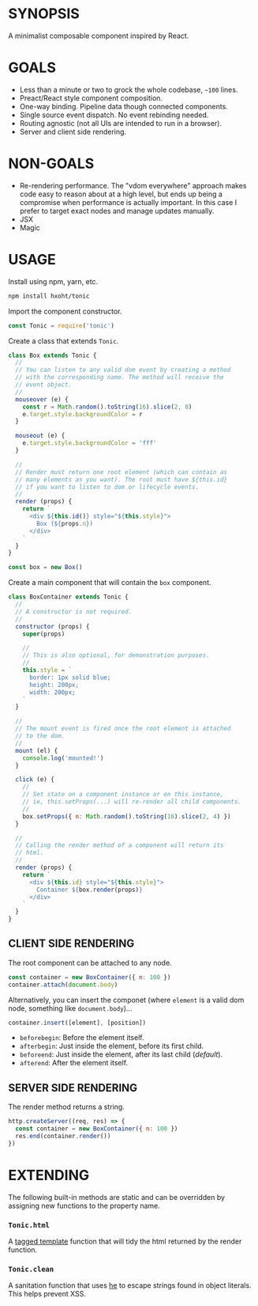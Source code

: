 # SYNOPSIS
A minimalist composable component inspired by React.

# GOALS
- Less than a minute or two to grock the whole codebase, `~100` lines.
- Preact/React style component composition.
- One-way binding. Pipeline data though connected components.
- Single source event dispatch. No event rebinding needed.
- Routing agnostic (not all UIs are intended to run in a browser).
- Server and client side rendering.

# NON-GOALS
- Re-rendering performance. The "vdom everywhere" approach makes code
easy to reason about at a high level, but ends up being a compromise
when performance is actually important. In this case I prefer to target
exact nodes and manage updates manually.
- JSX
- Magic

# USAGE
Install using npm, yarn, etc.

```bash
npm install hxoht/tonic
```

Import the component constructor.

```js
const Tonic = require('tonic')
```

Create a class that extends `Tonic`.

```js
class Box extends Tonic {
  //
  // You can listen to any valid dom event by creating a method
  // with the corresponding name. The method will receive the
  // event object.
  //
  mouseover (e) {
    const r = Math.random().toString(16).slice(2, 8)
    e.target.style.backgroundColor = r
  }

  mouseout (e) {
    e.target.style.backgroundColor = 'fff'
  }

  //
  // Render must return one root element (which can contain as
  // many elements as you want). The root must have ${this.id}
  // if you want to listen to dom or lifecycle events.
  //
  render (props) {
    return `
      <div ${this.id()} style="${this.style}">
        Box (${props.n})
      </div>
    `
  }
}

const box = new Box()
```

Create a main component that will contain the `box` component.

```js
class BoxContainer extends Tonic {
  //
  // A constructor is not required.
  //
  constructor (props) {
    super(props)

    //
    // This is also optional, for demonstration purposes.
    //
    this.style = `
      border: 1px solid blue;
      height: 200px;
      width: 200px;
    `
  }

  //
  // The mount event is fired once the root element is attached
  // to the dom.
  //
  mount (el) {
    console.log('mounted!')
  }

  click (e) {
    //
    // Set state on a component instance or on this instance,
    // ie, this.setProps(...) will re-render all child components.
    //
    box.setProps({ n: Math.random().toString(16).slice(2, 4) })
  }

  //
  // Calling the render method of a component will return its
  // html.
  //
  render (props) {
    return `
      <div ${this.id} style="${this.style}">
        Container ${box.render(props)}
      </div>
    `
  }
}
```

## CLIENT SIDE RENDERING
The root component can be attached to any node.

```js
const container = new BoxContainer({ n: 100 })
container.attach(document.body)
```

Alternatively, you can insert the componet (where `element` is a valid dom
node, something like `document.body`)...

```js
container.insert([element], [position])
```

- `beforebegin`: Before the element itself.
- `afterbegin`: Just inside the element, before its first child.
- `beforeend`: Just inside the element, after its last child (*default*).
- `afterend`: After the element itself.

## SERVER SIDE RENDERING
The render method returns a string.

```js
http.createServer((req, res) => {
  const container = new BoxContainer({ n: 100 })
  res.end(container.render())
})
```

# EXTENDING
The following built-in methods are static and can be overridden
by assigning new functions to the property name.

### `Tonic.html`
A [tagged template][0] function that will tidy the html returned by
the render function.

### `Tonic.clean`
A sanitation function that uses [he][1] to escape strings found in
object literals. This helps prevent XSS.

[0]:https://developer.mozilla.org/en-US/docs/Web/JavaScript/Reference/Template_literals
[1]:https://github.com/mathiasbynens/he
